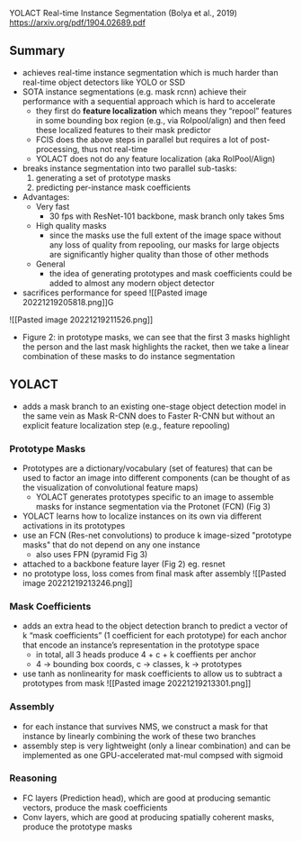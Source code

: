 YOLACT Real-time Instance Segmentation (Bolya et al., 2019)
https://arxiv.org/pdf/1904.02689.pdf

## Summary
- achieves real-time instance segmentation which is much harder than real-time object detectors like YOLO or SSD
- SOTA instance segmentations (e.g. mask rcnn) achieve their performance with a sequential approach which is hard to accelerate
	- they first do **feature localization** which means they “repool” features in some bounding box region (e.g., via RoIpool/align) and then feed these localized features to their mask predictor
	- FCIS does the above steps in parallel but requires a lot of post-processing, thus not real-time
	- YOLACT does not do any feature localization (aka RoIPool/Align)
- breaks instance segmentation into two parallel sub-tasks:
	1. generating a set of prototype masks
	2. predicting per-instance mask coefficients
- Advantages:
	- Very fast
		- 30 fps with ResNet-101 backbone, mask branch only takes 5ms
	- High quality masks
		- since the masks use the full extent of the image space without any loss of quality from repooling, our masks for large objects are significantly higher quality than those of other methods
	- General
		- the idea of generating prototypes and mask coefficients could be added to almost any modern object detector
- sacrifices performance for speed
![[Pasted image 20221219205818.png]]G

![[Pasted image 20221219211526.png]]
- Figure 2: in prototype masks, we can see that the first 3 masks highlight the person and the last mask highlights the racket, then we take a linear combination of these masks to do instance segmentation

## YOLACT
- adds a mask branch to an existing one-stage object detection model in the same vein as Mask R-CNN does to Faster R-CNN but without an explicit feature localization step (e.g., feature repooling)
### Prototype Masks
- Prototypes are a dictionary/vocabulary (set of features) that can be used to factor an image into different components (can be thought of as the visualization of convolutional feature maps)
	- YOLACT generates prototypes specific to an image to assemble masks for instance segmentation via the Protonet (FCN) (Fig 3)
- YOLACT learns how to localize instances on its own via different activations in its prototypes
- use an FCN (Res-net convolutions) to produce k image-sized "prototype masks" that do not depend on any one instance
	- also uses FPN (pyramid Fig 3)
- attached to a backbone feature layer (Fig 2) eg. resnet
- no prototype loss, loss comes from final mask after assembly
![[Pasted image 20221219213246.png]]
### Mask Coefficients
- adds an extra head to the object detection branch to predict a vector of k “mask coefficients” (1 coefficient for each prototype) for each anchor that encode an instance’s representation in the prototype space
	- in total, all 3 heads produce 4 + c + k coeffients per anchor 
	- 4 -> bounding box coords, c -> classes, k -> prototypes
- use tanh as nonlinearity for mask coefficients to allow us to subtract a prototypes from mask
![[Pasted image 20221219213301.png]]
### Assembly
- for each instance that survives NMS, we construct a mask for that instance by linearly combining the work of these two branches
- assembly step is very lightweight (only a linear combination) and can be implemented as one GPU-accelerated mat-mul compsed with sigmoid
### Reasoning
- FC layers (Prediction head), which are good at producing semantic vectors, produce the mask coefficients
- Conv layers, which are good at producing spatially coherent masks, produce the prototype masks
